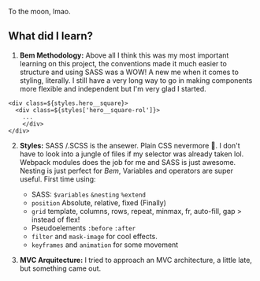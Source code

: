 To the moon, lmao.

## What did I learn?

1. **Bem Methodology:** Above all I think this was my most important learning on this project, the conventions made it much easier to structure and using SASS was a WOW! A new me when it comes to styling, literally. I still have a very long way to go in making components more flexible and independent but I'm very glad I started. 

```
<div class=${styles.hero__square}>
  <div class=${styles['hero__square-rol']}>
    ...
    </div>
</div>
```

2. **Styles:** SASS /.SCSS is the ansewer. Plain CSS nevermore 🤫. I don't have to look into a jungle of files if my selector was already taken lol. Webpack modules does the job for me and SASS is just awesome. Nesting is just perfect for _Bem_, Variables and operators are super useful.
    First time using:
    * SASS: `$variables` `&nesting` `%extend`
    * `position` Absolute, relative, fixed (Finally)
    * `grid` template, columns, rows, repeat, minmax, fr, auto-fill, gap > instead of flex!
    * Pseudoelements `:before` `:after`
    * `filter` and `mask-image` for cool effects.
    * `keyframes` and `animation` for some movement

2. **MVC Arquitecture:** I tried to approach an MVC architecture, a little late, but something came out.




